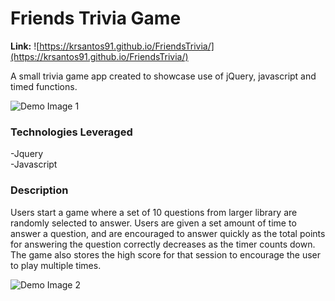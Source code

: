 # Friends Trivia Game

<b>Link:</b> ![https://krsantos91.github.io/FriendsTrivia/](https://krsantos91.github.io/FriendsTrivia/)

A small trivia game app created to showcase use of jQuery, javascript and timed functions.

![Demo Image 1](https://user-images.githubusercontent.com/27389960/31589915-c823de1e-b1bd-11e7-849d-21a2cd32e37e.png)

<h3>Technologies Leveraged</h3>
-Jquery</br>
-Javascript

<h3>Description</h3>
Users start a game where a set of 10 questions from larger library are randomly selected to answer. Users are given a set amount of time to answer a question, and are encouraged to answer quickly as the total points for answering the question correctly decreases as the timer counts down. The game also stores the high score for that session to encourage the user to play multiple times. 

![Demo Image 2](https://user-images.githubusercontent.com/27389960/31589916-c97be70c-b1bd-11e7-837f-02878c72ce9f.png)
